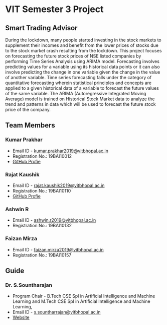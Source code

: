 # VIT Semester 3 Project
## Smart Trading Advisor

During the lockdown, many people started investing in the stock markets to supplement their incomes and benefit from the lower prices of stocks due to the stock market crash resulting from the lockdown. This project focuses on forecasting the future stock prices of NSE listed companies by performing Time Series Analysis using ARIMA model. Forecasting involves predicting values for a variable using its historical data points or it can also involve predicting the change in one variable given the change in the value of another variable. Time series forecasting falls under the category of quantitative forecasting wherein statistical principles and concepts are applied to a given historical data of a variable to forecast the future values of the same variable. The ARIMA (Autoregressive Integrated Moving Average) model is trained on Historical Stock Market data to analyze the trend and patterns in data which will be used to forecast the future stock price of the company.

## Team Members

### Kumar Prakhar
* Email ID - kumar.prakhar2019@vitbhopal.ac.in
* Registration No.: 19BAI10012
* [GitHub Profie](https://github.com/kprakhar27/)

### Rajat Kaushik
* Email ID - rajat.kaushik2019@vitbhopal.ac.in
* Registration No.: 19BAI10110
* [GitHub Profie](https://github.com/Rajat-Kaushik99/)

### Ashwin R
* Email ID - ashwin.r2019@vitbhopal.ac.in
* Registration No.: 19BAI10132

### Faizan Mirza
* Email ID - faizan.mirza2019@vitbhopal.ac.in
* Registration No.: 19BAI10157

## Guide

### Dr. S.Sountharajan
* Program Chair - B.Tech CSE Spl in Artificial Intelligence and Machine Learning and M.Tech CSE Spl in Artificial Intelligence and Machine Learning, 
* Email ID - s.sountharrajan@vitbhopal.ac.in
* [Website](https://sites.google.com/site/csessountharrajan)
